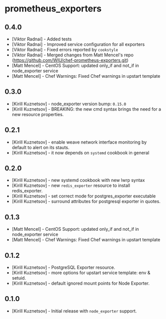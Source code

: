 # prometheus_exporters

## 0.4.0

- [Viktor Radnai] - Added tests
- [Viktor Radnai] - Improved service configuration for all exporters
- [Viktor Radnai] - Fixed errors reported by `cookstyle`
- [Viktor Radnai] - Merged changes from Matt Mencel's repo (https://github.com/WIU/chef-prometheus-exporters.git)
- [Matt Mencel] - CentOS Support: updated only_if and not_if in node_exporter service
- [Matt Mencel] - Chef Warnings: Fixed Chef warnings in upstart template

## 0.3.0

- [Kirill Kuznetsov] - node_exporter version bump: `0.15.0`
- [Kirill Kuznetsov] - BREAKING: the new cmd syntax brings the need for a new resource properties.

## 0.2.1

- [Kirill Kuznetsov] - enable weave network interface monitoring by default to alert on its stauts.
- [Kirill Kuznetsov] - it now depends on `systemd` cookbook in general

## 0.2.0

- [Kirill Kuznetsov] - new systemd cookbook with new lwrp syntax
- [Kirill Kuznetsov] - new `redis_exporter` resource to install redis_exporter.
- [Kirill Kuznetsov] - set correct mode for postgres_exporter executable
- [Kirill Kuznetsov] - surround attributes for postgresql exporter in quotes.

## 0.1.3

- [Matt Mencel] - CentOS Support: updated only_if and not_if in node_exporter service
- [Matt Mencel] - Chef Warnings: Fixed Chef warnings in upstart template

## 0.1.2

- [Kirill Kuznetsov] - PostgreSQL Exporter resource.
- [Kirill Kuznetsov] - more options for upstart service template: env & setuid.
- [Kirill Kuznetsov] - default ignored mount points for Node Exporter.

## 0.1.0
- [Kirill Kuznetsov] - Initial release with `node_exporter` support.
